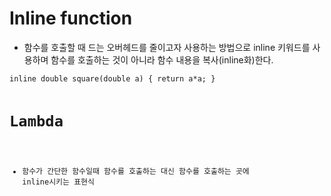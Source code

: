 # Inline function
* 함수를 호출할 때 드는 오버헤드를 줄이고자 사용하는 방법으로 inline 키워드를 사용하며 함수를 호출하는 것이 아니라 함수 내용을 복사(inline화)한다.
<pre>
<code>inline double square(double a) { return a*a; }</code</pre>

# Lambda
* 함수가 간단한 함수일때 함수를 호출하는 대신 함수를 호출하는 곳에 inline시키는 표현식
